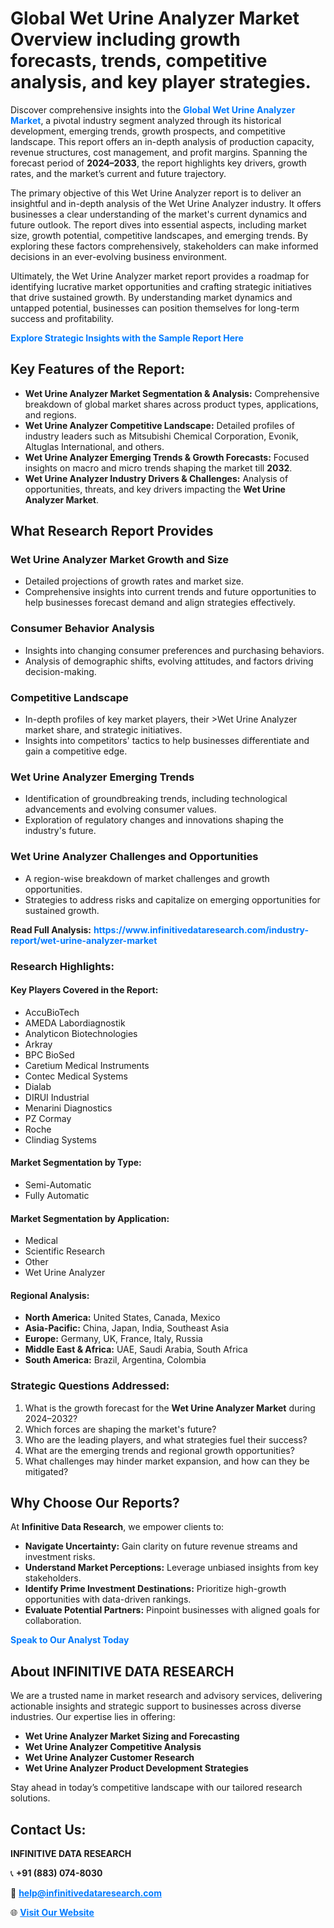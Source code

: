<h1>Global Wet Urine Analyzer Market Overview including growth forecasts, trends, competitive analysis, and key player strategies.</h1>
<p>
Discover comprehensive insights into the 
<a href="https://www.infinitivedataresearch.com/industry-report/wet-urine-analyzer-market" rel="dofollow" style="color: #007BFF; text-decoration: none;"><strong>Global Wet Urine Analyzer Market</strong></a>, a pivotal industry segment analyzed through its historical development, emerging trends, growth prospects, and competitive landscape. This report offers an in-depth analysis of production capacity, revenue structures, cost management, and profit margins. Spanning the forecast period of <strong>2024–2033</strong>, the report highlights key drivers, growth rates, and the market’s current and future trajectory.
</p>
<p>
The primary objective of this Wet Urine Analyzer report is to deliver an insightful and in-depth analysis of the Wet Urine Analyzer industry. It offers businesses a clear understanding of the market's current dynamics and future outlook. The report dives into essential aspects, including market size, growth potential, competitive landscapes, and emerging trends. By exploring these factors comprehensively, stakeholders can make informed decisions in an ever-evolving business environment.
</p>
<p>
Ultimately, the Wet Urine Analyzer market report provides a roadmap for identifying lucrative market opportunities and crafting strategic initiatives that drive sustained growth. By understanding market dynamics and untapped potential, businesses can position themselves for long-term success and profitability.
</p>
<p>
<a href="https://www.infinitivedataresearch.com/request-sample/reportId=110270" style="color: #007BFF; text-decoration: none;"><strong>Explore Strategic Insights with the Sample Report Here</strong></a>
</p>

<h2>Key Features of the Report:</h2>
<ul>
<li><strong>Wet Urine Analyzer Market Segmentation & Analysis:</strong> Comprehensive breakdown of global market shares across product types, applications, and regions.</li>
<li><strong>Wet Urine Analyzer Competitive Landscape:</strong> Detailed profiles of industry leaders such as Mitsubishi Chemical Corporation, Evonik, Altuglas International, and others.</li>
<li><strong>Wet Urine Analyzer Emerging Trends & Growth Forecasts:</strong> Focused insights on macro and micro trends shaping the market till <strong>2032</strong>.</li>
<li><strong>Wet Urine Analyzer Industry Drivers & Challenges:</strong> Analysis of opportunities, threats, and key drivers impacting the <strong>Wet Urine Analyzer Market</strong>.</li>
</ul>

<h2>What Research Report Provides</h2>
<h3>Wet Urine Analyzer Market Growth and Size</h3>
<ul>
<li>Detailed projections of growth rates and market size.</li>
<li>Comprehensive insights into current trends and future opportunities to help businesses forecast demand and align strategies effectively.</li>
</ul>

<h3>Consumer Behavior Analysis</h3>
<ul>
<li>Insights into changing consumer preferences and purchasing behaviors.</li>
<li>Analysis of demographic shifts, evolving attitudes, and factors driving decision-making.</li>
</ul>

<h3>Competitive Landscape</h3>
<ul>
<li>In-depth profiles of key market players, their >Wet Urine Analyzer market share, and strategic initiatives.</li>
<li>Insights into competitors' tactics to help businesses differentiate and gain a competitive edge.</li>
</ul>

<h3>Wet Urine Analyzer Emerging Trends</h3>
<ul>
<li>Identification of groundbreaking trends, including technological advancements and evolving consumer values.</li>
<li>Exploration of regulatory changes and innovations shaping the industry's future.</li>
</ul>

<h3>Wet Urine Analyzer Challenges and Opportunities</h3>
<ul>
<li>A region-wise breakdown of market challenges and growth opportunities.</li>
<li>Strategies to address risks and capitalize on emerging opportunities for sustained growth.</li>
</ul>
<p><strong>Read Full Analysis:</strong> <a href="https://www.infinitivedataresearch.com/industry-report/wet-urine-analyzer-market" rel="dofollow" style="color: #007BFF; text-decoration: none;"><strong>https://www.infinitivedataresearch.com/industry-report/wet-urine-analyzer-market</strong></a></p>
<h3>Research Highlights:</h3>
<h4>Key Players Covered in the Report:</h4>
<ul><li>AccuBioTech</li><li>AMEDA Labordiagnostik</li><li>Analyticon Biotechnologies</li><li>Arkray</li><li>BPC BioSed</li><li>Caretium Medical Instruments</li><li>Contec Medical Systems</li><li>Dialab</li><li>DIRUI Industrial</li><li>Menarini Diagnostics</li><li>PZ Cormay</li><li>Roche</li><li>Clindiag Systems</li></ul>
<h4>Market Segmentation by Type:</h4>
<ul><li>Semi-Automatic</li><li>Fully Automatic</li></ul>
<h4>Market Segmentation by Application:</h4>
<ul><li>Medical</li><li>Scientific Research</li><li>Other</li><li>Wet Urine Analyzer</li></ul>

<h4>Regional Analysis:</h4>
<ul>
<li><strong>North America:</strong> United States, Canada, Mexico</li>
<li><strong>Asia-Pacific:</strong> China, Japan, India, Southeast Asia</li>
<li><strong>Europe:</strong> Germany, UK, France, Italy, Russia</li>
<li><strong>Middle East & Africa:</strong> UAE, Saudi Arabia, South Africa</li>
<li><strong>South America:</strong> Brazil, Argentina, Colombia</li>
</ul>

<h3>Strategic Questions Addressed:</h3>
<ol>
<li>What is the growth forecast for the <strong>Wet Urine Analyzer Market</strong> during 2024–2032?</li>
<li>Which forces are shaping the market's future?</li>
<li>Who are the leading players, and what strategies fuel their success?</li>
<li>What are the emerging trends and regional growth opportunities?</li>
<li>What challenges may hinder market expansion, and how can they be mitigated?</li>
</ol>

<h2>Why Choose Our Reports?</h2>
<p>At <strong>Infinitive Data Research</strong>, we empower clients to:</p>
<ul>
<li><strong>Navigate Uncertainty:</strong> Gain clarity on future revenue streams and investment risks.</li>
<li><strong>Understand Market Perceptions:</strong> Leverage unbiased insights from key stakeholders.</li>
<li><strong>Identify Prime Investment Destinations:</strong> Prioritize high-growth opportunities with data-driven rankings.</li>
<li><strong>Evaluate Potential Partners:</strong> Pinpoint businesses with aligned goals for collaboration.</li>
</ul>
<p><a href="https://www.infinitivedataresearch.com/industry-report/wet-urine-analyzer-market" rel="dofollow" style="color: #007BFF; text-decoration: none;"><strong>Speak to Our Analyst Today</strong></a></p>

<h2>About INFINITIVE DATA RESEARCH</h2>
<p>We are a trusted name in market research and advisory services, delivering actionable insights and strategic support to businesses across diverse industries. Our expertise lies in offering:</p>
<ul>
<li><strong>Wet Urine Analyzer Market Sizing and Forecasting</strong></li>
<li><strong>Wet Urine Analyzer Competitive Analysis</strong></li>
<li><strong>Wet Urine Analyzer Customer Research</strong></li>
<li><strong>Wet Urine Analyzer Product Development Strategies</strong></li>
</ul>
<p>Stay ahead in today’s competitive landscape with our tailored research solutions.</p>

<h2>Contact Us:</h2>
<p><strong>INFINITIVE DATA RESEARCH</strong></p>
<p>📞 <strong>+91 (883) 074-8030</strong></p>
<p>📧 <strong><a href="mailto:help@infinitivedataresearch.com" style="color: #007BFF;">help@infinitivedataresearch.com</a></strong></p>
<p>🌐 <strong><a href="https://www.infinitivedataresearch.com" rel="dofollow" style="color: #007BFF;">Visit Our Website</a></strong></p>